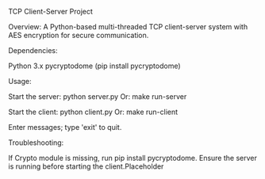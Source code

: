 TCP Client-Server Project

Overview:
A Python-based multi-threaded TCP client-server system with AES encryption for secure communication.

Dependencies:

Python 3.x
pycryptodome (pip install pycryptodome)

Usage:

Start the server:
python server.py
Or:
make run-server

Start the client:
python client.py
Or:
make run-client

Enter messages; type 'exit' to quit.

Troubleshooting:

If Crypto module is missing, run pip install pycryptodome.
Ensure the server is running before starting the client.Placeholder
